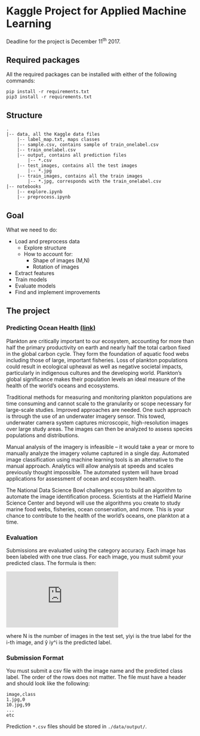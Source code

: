 # Kaggle Project for Applied Machine Learning

Deadline for the project is December 11<sup>th</sup> 2017. 

## Required packages

All the required packages can be installed with either of the following commands:

```
pip install -r requirements.txt
pip3 install -r requirements.txt
```

## Structure

```
.
|-- data, all the Kaggle data files
	|-- label_map.txt, maps classes
	|-- sample.csv, contains sample of train_onelabel.csv
	|-- train_onelabel.csv
	|-- output, contains all prediction files
		|-- *.csv
	|-- test_images, contains all the test images
		|-- *.jpg
	|-- train_images, contains all the train images
		|-- *.jpg, corresponds with the train_onelabel.csv
|-- notebooks
	|-- explore.ipynb
	|-- preprocess.ipynb
```

## Goal

What we need to do:

* Load and preprocess data
	* Explore structure
	* How to account for:
		* Shape of images (M,N)
		* Rotation of images
* Extract features
* Train models
* Evaluate models
* Find and implement improvements

## The project

### Predicting Ocean Health [(link)](https://www.kaggle.com/c/1stdsbowl-in-class)

Plankton are critically important to our ecosystem, accounting for more than half the primary productivity on earth and nearly half the total carbon fixed in the global carbon cycle. They form the foundation of aquatic food webs including those of large, important fisheries. Loss of plankton populations could result in ecological upheaval as well as negative societal impacts, particularly in indigenous cultures and the developing world. Plankton’s global significance makes their population levels an ideal measure of the health of the world’s oceans and ecosystems.

Traditional methods for measuring and monitoring plankton populations are time consuming and cannot scale to the granularity or scope necessary for large-scale studies. Improved approaches are needed. One such approach is through the use of an underwater imagery sensor. This towed, underwater camera system captures microscopic, high-resolution images over large study areas. The images can then be analyzed to assess species populations and distributions.

Manual analysis of the imagery is infeasible – it would take a year or more to manually analyze the imagery volume captured in a single day. Automated image classification using machine learning tools is an alternative to the manual approach. Analytics will allow analysis at speeds and scales previously thought impossible. The automated system will have broad applications for assessment of ocean and ecosystem health.

The National Data Science Bowl challenges you to build an algorithm to automate the image identification process. Scientists at the Hatfield Marine Science Center and beyond will use the algorithms you create to study marine food webs, fisheries, ocean conservation, and more. This is your chance to contribute to the health of the world’s oceans, one plankton at a time.

### Evaluation

Submissions are evaluated using the category accuracy. Each image has been labeled with one true class. For each image, you must submit your predicted class. The formula is then:

![accuracy](https://latex.codecogs.com/gif.latex?CategoryAccuracy%20%3D%20%5Cfrac%7B1%7D%7BN%7D%20%5Csum_%7By_i%3D%5Chat%7By%7D_i%7D%5E%7Bn%7D1 "Category Accuracy Equation")

where N is the number of images in the test set, yiyi is the true label for the i-th image, and ŷ iy^i is the predicted label.

### Submission Format

You must submit a csv file with the image name and the predicted class label. The order of the rows does not matter. The file must have a header and should look like the following:

```
image,class
1.jpg,0
10.jpg,99
...
etc
```

Prediction `*.csv` files should be stored in `./data/output/`.